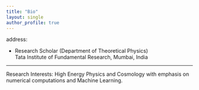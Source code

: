 ```yaml
---
title: "Bio"
layout: single
author_profile: true
---
```


address:
- Research Scholar (Department of Theoretical Physics)\
    Tata Institute of Fundamental Research, Mumbai, India
---

Research Interests:
 High Energy Physics and Cosmology with emphasis on
numerical computations and Machine Learning.
